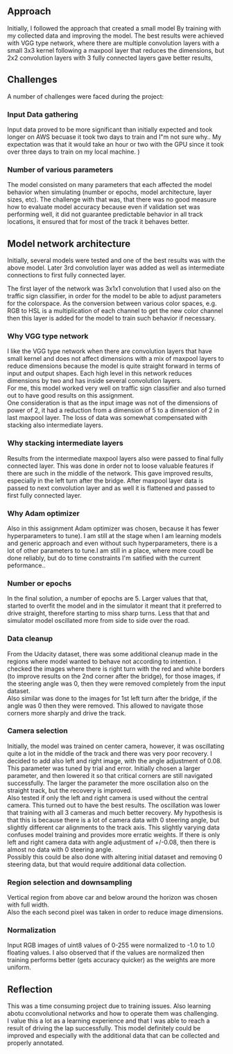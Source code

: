 ## Approach
Initially, I followed the approach that created a small model By training with my collected data and improving the model. The best results were  achieved with VGG type network, where there are multiple convolution layers with a small 3x3  kernel following a maxpool layer that reduces the dimensions, but 2x2 convolution layers with 3 fully connected layers  gave better results, 

## Challenges
A number of challenges were faced during the project:
### Input Data gathering
Input data proved to be more significant than initially expected and took longer on AWS becuase it took two days to train and I"m not sure why.. My expectation was that it would take an hour or two with the GPU since it took over three days to train on my local machine. )


### Number of various parameters
The model consisted on many parameters that each affected the model behavior when simulating (number or epochs, model architecture, layer sizes, etc). The challenge with that was, that there was no good measure how to evaluate model accuracy because even if validation set was performing well, it did not guarantee predictable behavior in all track locations, it ensured that for most of the track it behaves better.

## Model network architecture
Initially, several models were tested and one of the best results was with the above model. Later 3rd convolution layer was added as well as intermediate connections to first fully connected layer.

The first layer of the network was 3x1x1 convolution that I used also on the traffic sign classifier, in order for the model to be able to adjust parameters for the colorspace. As the conversion between various color spaces, e.g. RGB to HSL is a multiplication of each channel to get the new color channel then this layer is added for the model to train such behavior if necessary.

### Why VGG type network
I like the VGG type network when there are convolution layers that have small kernel and does not affect dimensions with a mix of maxpool layers to reduce dimensions because the model is quite straight forward in terms of input and output shapes. Each high level in this network reduces dimensions by two and has inside several convolution layers.<br/> For me, this model worked very well on traffic sign classifier and also turned out to have good results on this assignment.<br/>
One consideration is that as the input image was not of the dimensions of power of 2, it had a reduction from a dimension of 5 to a dimension of 2 in last maxpool layer. The loss of data was somewhat compensated with stacking also intermediate layers.

### Why stacking intermediate layers
Results from the intermediate maxpool layers also were passed to final fully connected layer. This was done in order not to loose valuable features if there are such in the middle of the network. This gave improved results, especially in the left turn after the bridge. After maxpool layer data is passed to next convolution layer and as well it is flattened and passed to first fully connected layer.

### Why Adam optimizer
Also in this assignment Adam optimizer was chosen, because it has fewer hyperparameters to tune). I am still at the stage when I am learning models and generic approach and even without such hyperparameters, there is a lot of other parameters to tune.I am still in a place, where more coudl be done reliably, but do to time constraints I'm satified with the current peformance..

### Number or epochs
In the final solution, a number of epochs are 5. Larger values that that, started to overfit the model and in the simulator it meant that it preferred to drive straight, therefore starting to miss sharp turns. Less that that and simulator model oscillated more from side to side over the road.

### Data cleanup
From the Udacity dataset, there was some additional cleanup made in the regions where model wanted to behave not according to intention. I checked the images where there is right turn with the red and white borders (to improve results on the 2nd corner after the bridge), for those images, if the steering angle was 0, then they were removed completely from the input dataset.<br/>
Also similar was done to the images for 1st left turn after the bridge, if the angle was 0 then they were removed. This allowed to navigate those corners more sharply and drive the track.

### Camera selection
Initially, the model was trained on center camera, however, it was oscillating quite a lot in the middle of the track and there was very poor recovery. I decided to add also left and right image, with the angle adjustment of 0.08.
This parameter was tuned by trial and error. Initially chosen a larger parameter, and then lowered it so that critical corners are still navigated successfully. The larger the parameter the more oscillation also on the straight track, but the recovery is improved.<br/>
Also tested if only the left and right camera is used without the central camera. This turned out to have the best results. The oscillation was lower that training with all 3 cameras and much better recovery. My hypothesis is that this is because there is a lot of camera data with 0 steering angle, but slightly different car alignments to the track axis. This slightly varying data confuses model training and provides more erratic weights. If there is only left and right camera data with angle adjustment of +/-0.08, then there is almost no data with 0 steering angle.<br/> Possibly this could be also done with altering initial dataset and removing 0 steering data, but that would require additional data collection.

### Region selection and downsampling
Vertical region from above car and below around the horizon was chosen with full width.<br/>
Also the each second pixel was taken in order to reduce image dimensions.

### Normalization
Input RGB images of uint8 values of 0-255 were normalized to -1.0 to 1.0 floating values. I also observed that if the values are normalized then training performs better (gets accuracy quicker) as the weights are more uniform.

## Reflection
This was a time consuming project due to training issues. Also learning abotu cconvolutional networks and how to  operate them was challenging.<br/>
I value this a lot as a learning experience and that I was able to reach a result of driving the lap successfully. This model definitely could be improved and especially with the additional data that can be collected and properly annotated.<br/>
